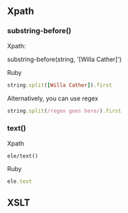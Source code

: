 ## Xpath

### substring-before()

Xpath: 

substring-before(string, '[Willa Cather]')

Ruby

```ruby
string.split([Willa Cather]).first
```

Alternatively, you can use regex

```ruby
string.split(/regex goes here/).first
```

### text()

Xpath

```
ele/text()
```

Ruby

```ruby
ele.text
```

## XSLT